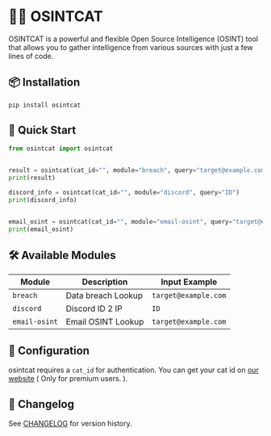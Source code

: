 # 🕵️‍♀️ OSINTCAT

OSINTCAT is a powerful and flexible Open Source Intelligence (OSINT) tool that allows you to gather intelligence from various sources with just a few lines of code.


## 📦 Installation

```bash
pip install osintcat
```

## 🚀 Quick Start

```python
from osintcat import osintcat


result = osintcat(cat_id="", module="breach", query="target@example.com")
print(result)

discord_info = osintcat(cat_id="", module="discord", query="ID")
print(discord_info)


email_osint = osintcat(cat_id="", module="email-osint", query="target@example.com")
print(email_osint)
```

## 🛠️ Available Modules

| Module | Description | Input Example |
|--------|-------------|--------------|
| `breach` | Data breach Lookup | `target@example.com` |
| `discord` | Discord ID 2 IP | `ID` |
| `email-osint` | Email OSINT Lookup | `target@example.com` |

## 🔧 Configuration

osintcat requires a `cat_id` for authentication. You can get your cat id on [our website](https://osintcat.com/register) ( Only for premium users. ).


## 🔄 Changelog

See [CHANGELOG](https://osintcat/pypi/changelogs) for version history.